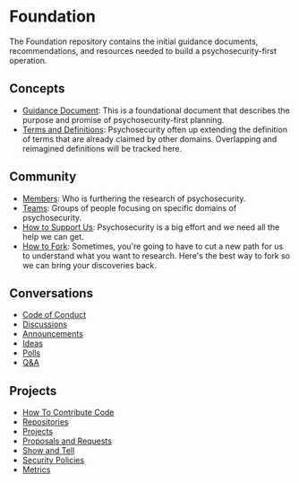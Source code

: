 # Foundation

The Foundation repository contains the initial guidance documents, recommendations, and resources needed to build a psychosecurity-first operation.

## Concepts

* [Guidance Document](https://github.com/PsySecGroup/foundation/blob/main/GUIDANCE.md): This is a foundational document that describes the purpose and promise of psychosecurity-first planning.
* [Terms and Definitions](https://github.com/PsySecGroup/foundation/wiki): Psychosecurity often up extending the definition of terms that are already claimed by other domains.  Overlapping and reimagined definitions will be tracked here.

## Community

* [Members](https://github.com/orgs/PsySecGroup/people): Who is furthering the research of psychosecurity.
* [Teams](https://github.com/orgs/PsySecGroup/teams): Groups of people focusing on specific domains of psychosecurity.
* [How to Support Us](SUPPORT.md): Psychosecurity is a big effort and we need all the help we can get.
* [How to Fork](FORKING.md): Sometimes, you're going to have to cut a new path for us to understand what you want to research.  Here's the best way to fork so we can bring your discoveries back.

## Conversations

* [Code of Conduct](CODE_OF_CONDUCT.md)
* [Discussions](https://github.com/orgs/PsySecGroup/discussions)
* [Announcements](https://github.com/PsySecGroup/foundation/discussions/categories/announcements)
* [Ideas](https://github.com/PsySecGroup/foundation/discussions/categories/ideas)
* [Polls](https://github.com/PsySecGroup/foundation/discussions/categories/polls)
* [Q&A](https://github.com/PsySecGroup/foundation/discussions/categories/q-a)

## Projects

* [How To Contribute Code](CONTRIBUTING.md)
* [Repositories](https://github.com/orgs/PsySecGroup/repositories)
* [Projects](https://github.com/orgs/PsySecGroup/projects?type=beta)
* [Proposals and Requests](https://github.com/PsySecGroup/foundation/issues)
* [Show and Tell](https://github.com/PsySecGroup/foundation/discussions/categories/show-and-tell)
* [Security Policies](https://github.com/PsySecGroup/foundation/security)
* [Metrics](https://github.com/PsySecGroup/foundation/pulse)

